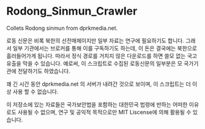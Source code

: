 # Rodong_Sinmun_Crawler
Collets Rodong sinmun from dprkmedia.net. 

로동 신문은 비록 북한의 선전매체이지만 일부 자료는 연구에 필요하기도 합니다. 그래서 일부 기관에서는 브로커를 통해 이를 구독하기도 하는데, 이 돈은 결국에는 북한으로 흘러들어가게 됩니다. 따라서 정식 경로를 거치지 않은 다운로드를 하면 쓸모 없는 국고 유출을 막을 수 있습니다. 예로써, 이 스크립트로 수집된 로동신문의 일부분은 모 국가기관에 전달하기도 하였습니다. 

꽤 긴 시간 동안 dprkmedia.net 의 서버가 내려간 것으로 보이며, 이 스크립트는 더 이상 사용 할 수 없습니다. 

이 저장소에 있는 자료들은 국가보안법을 포함하는 대한민국 법령에 반하는 어떠한 이유로도 사용될 수 없으며, 연구 및 공익적 목적으로만 MIT Liscense에 의해 활용될 수 있습니다. 
